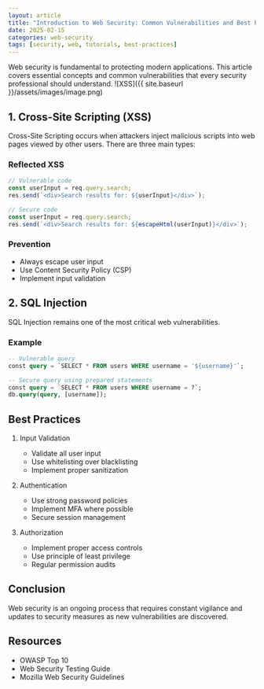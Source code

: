```yaml
---
layout: article
title: "Introduction to Web Security: Common Vulnerabilities and Best Practices"
date: 2025-02-15
categories: web-security
tags: [security, web, tutorials, best-practices]
---
```


Web security is fundamental to protecting modern applications. This article covers essential concepts and common vulnerabilities that every security professional should understand.
![XSS]({{ site.baseurl }}/assets/images/image.png)

## 1. Cross-Site Scripting (XSS)

Cross-Site Scripting occurs when attackers inject malicious scripts into web pages viewed by other users. There are three main types:

### Reflected XSS
```javascript
// Vulnerable code
const userInput = req.query.search;
res.send(`<div>Search results for: ${userInput}</div>`);

// Secure code
const userInput = req.query.search;
res.send(`<div>Search results for: ${escapeHtml(userInput)}</div>`);
```

### Prevention
- Always escape user input
- Use Content Security Policy (CSP)
- Implement input validation

## 2. SQL Injection

SQL Injection remains one of the most critical web vulnerabilities.

### Example
```sql
-- Vulnerable query
const query = `SELECT * FROM users WHERE username = '${username}'`;

-- Secure query using prepared statements
const query = `SELECT * FROM users WHERE username = ?`;
db.query(query, [username]);
```

## Best Practices

1. Input Validation
   - Validate all user input
   - Use whitelisting over blacklisting
   - Implement proper sanitization

2. Authentication
   - Use strong password policies
   - Implement MFA where possible
   - Secure session management

3. Authorization
   - Implement proper access controls
   - Use principle of least privilege
   - Regular permission audits

## Conclusion

Web security is an ongoing process that requires constant vigilance and updates to security measures as new vulnerabilities are discovered.

## Resources
- OWASP Top 10
- Web Security Testing Guide
- Mozilla Web Security Guidelines